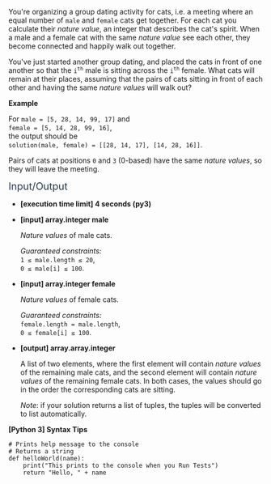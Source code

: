 <p>You're organizing a group dating activity for cats, i.e. a meeting where an equal number of <code>male</code> and <code>female</code> cats get together. For each cat you calculate their <em>nature value</em>, an integer that describes the cat's spirit. When a male and a female cat with the same <em>nature value</em> see each other, they become connected and happily walk out together.</p>
<p>You've just started another group dating, and placed the cats in front of one another so that the <code>i<sup>th</sup></code> male is sitting across the <code>i<sup>th</sup></code> female. What cats will remain at their places, assuming that the pairs of cats sitting in front of each other and having the same <em>nature values</em> will walk out?</p>
<p><strong>Example</strong></p>
<p>For <code>male = [5, 28, 14, 99, 17]</code> and<br />
<code>female = [5, 14, 28, 99, 16]</code>,<br />
the output should be<br />
<code>solution(male, female) = [[28, 14, 17], [14, 28, 16]]</code>.</p>
<p>Pairs of cats at positions <code>0</code> and <code>3</code> (0-based) have the same <em>nature values</em>, so they will leave the meeting.</p>
<p><span class="markdown--header" style="color:#2b3b52;font-size:1.4em">Input/Output</span></p>
<ul>
<li>
<p><strong>[execution time limit] 4 seconds (py3)</strong></p>
</li>
<li>
<p><strong>[input] array.integer male</strong></p>
<p><em>Nature values</em> of male cats.</p>
<p><em>Guaranteed constraints:</em><br />
<code>1 ≤ male.length ≤ 20</code>,<br />
<code>0 ≤ male[i] ≤ 100</code>.</p>
</li>
<li>
<p><strong>[input] array.integer female</strong></p>
<p><em>Nature values</em> of female cats.</p>
<p><em>Guaranteed constraints:</em><br />
<code>female.length = male.length</code>,<br />
<code>0 ≤ female[i] ≤ 100</code>.</p>
</li>
<li>
<p><strong>[output] array.array.integer</strong></p>
<p>A list of two elements, where the first element will contain <em>nature values</em> of the remaining male cats, and the second element will contain <em>nature values</em> of the remaining female cats. In both cases, the values should go in the order the corresponding cats are sitting.</p>
<p><em>Note</em>: if your solution returns a list of tuples, the tuples will be converted to list automatically.</p>
</li>
</ul>
<p><strong>[Python 3] Syntax Tips</strong></p>
<pre><code class="language-python"><span class="hljs-comment"># Prints help message to the console</span>
<span class="hljs-comment"># Returns a string</span>
<span class="hljs-keyword">def</span> <span class="hljs-title function_">helloWorld</span>(<span class="hljs-params">name</span>):
    <span class="hljs-built_in">print</span>(<span class="hljs-string">"This prints to the console when you Run Tests"</span>)
    <span class="hljs-keyword">return</span> <span class="hljs-string">"Hello, "</span> + name

</code></pre>
